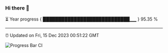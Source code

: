 ### Hi there 👋

⏳ Year progress { ████████████████████████████▁▁ } 95.35 %

---

⏰ Updated on Fri, 15 Dec 2023 00:51:22 GMT

![Progress Bar CI](https://github.com/liununu/liununu/workflows/Progress%20Bar%20CI/badge.svg)
